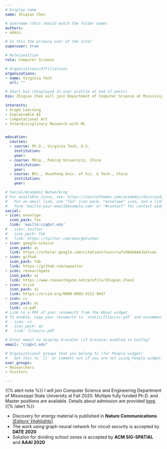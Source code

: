 ```yaml
---
# Display name
name: Zhiqian Chen

# Username (this should match the folder name)
authors:
- admin

# Is this the primary user of the site?
superuser: true

# Role/position
role: Computer Science

# Organizations/Affiliations
organizations:
- name: Virginia Tech
  url: ""

# Short bio (displayed in user profile at end of posts)
bio: Zhiqian Chen will join Department of Computer Science at Mississippi State University as Assistant Professor, focusing on AI research.

interests:
- Graph Learning
- Explainable AI
- Computational Art
- Interdisciplinary Research with ML


education:
  courses:
  - course: Ph.D., Virginia Tech, U.S.
    institution:
    year:
  - course: MEng., Peking University, China
    institution:
    year:
  - course: BSc., Huazhong Univ. of Sci. & Tech., China
    institution:
    year:

# Social/Academic Networking
# For available icons, see: https://sourcethemes.com/academic/docs/widgets/#icons
#   For an email link, use "fas" icon pack, "envelope" icon, and a link in the
#   form "mailto:your-email@example.com" or "#contact" for contact widget.
social:
- icon: envelope
  icon_pack: fas
  link: 'mailto:czq@vt.edu'
# - icon: twitter
#   icon_pack: fab
#   link: https://twitter.com/GeorgeCushen
- icon: google-scholar
  icon_pack: ai
  link: https://scholar.google.com/citations?user=lwfx98UAAAAJ&hl=en
- icon: github
  icon_pack: fab
  link: https://github.com/aquastar
- icon: researchgate
  icon_pack: ai
  link: https://www.researchgate.net/profile/Zhiqian_Chen2
- icon: orcid
  icon_pack: ai
  link: https://orcid.org/0000-0003-4112-9647
- icon: cv
  icon_pack: ai
  link: cv.pdf
# Link to a PDF of your resume/CV from the About widget.
# To enable, copy your resume/CV to `static/files/cv.pdf` and uncomment the lines below.  
# - icon: cv
#   icon_pack: ai
#   link: files/cv.pdf

# Enter email to display Gravatar (if Gravatar enabled in Config)
email: "czq@vt.edu"

# Organizational groups that you belong to (for People widget)
#   Set this to `[]` or comment out if you are not using People widget.  
user_groups:
- Researchers
- Visitors

---
```

{{% alert note %}}
I will join Computer Science and Engineering Department of Mississippi State University at Fall 2020. Multiple fully funded Ph.D. and Master positions are available. Details about admission are provided [here](https://www.cse.msstate.edu/grad/).
{{% /alert %}}

- Discovery for energy material is published in **Nature Communications**. [[Editors’ Highlights]](https://www.nature.com/collections/dmmhtcypsc/content/prateek-dongare)
- The work using graph neural network for circuit security is accepted by **DATE 2020**
- Solution for dividing school zones is accepted by **ACM SIG-SPATIAL** and **AAAI 2020**

